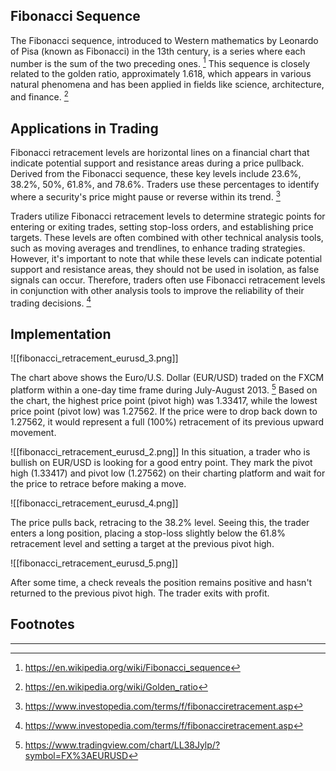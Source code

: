 
## Fibonacci Sequence

The Fibonacci sequence, introduced to Western mathematics by Leonardo of Pisa (known as Fibonacci) in the 13th century, is a series where each number is the sum of the two preceding ones. [^1] This sequence is closely related to the golden ratio, approximately 1.618, which appears in various natural phenomena and has been applied in fields like science, architecture, and finance. [^2]

## Applications in Trading

Fibonacci retracement levels are horizontal lines on a financial chart that indicate potential support and resistance areas during a price pullback. Derived from the Fibonacci sequence, these key levels include 23.6%, 38.2%, 50%, 61.8%, and 78.6%. Traders use these percentages to identify where a security's price might pause or reverse within its trend. [^3]

Traders utilize Fibonacci retracement levels to determine strategic points for entering or exiting trades, setting stop-loss orders, and establishing price targets. These levels are often combined with other technical analysis tools, such as moving averages and trendlines, to enhance trading strategies. However, it's important to note that while these levels can indicate potential support and resistance areas, they should not be used in isolation, as false signals can occur. Therefore, traders often use Fibonacci retracement levels in conjunction with other analysis tools to improve the reliability of their trading decisions. [^3]

## Implementation

![[fibonacci_retracement_eurusd_3.png]]

The chart above shows the Euro/U.S. Dollar (EUR/USD) traded on the FXCM platform within a one-day time frame during July-August 2013. [^4] Based on the chart, the highest price point (pivot high) was 1.33417, while the lowest price point (pivot low) was 1.27562. If the price were to drop back down to 1.27562, it would represent a full (100%) retracement of its previous upward movement.

![[fibonacci_retracement_eurusd_2.png]]
In this situation, a trader who is bullish on EUR/USD is looking for a good entry point. They mark the pivot high (1.33417) and pivot low (1.27562) on their charting platform and wait for the price to retrace before making a move.

![[fibonacci_retracement_eurusd_4.png]]

The price pulls back, retracing to the 38.2% level. Seeing this, the trader enters a long position, placing a stop-loss slightly below the 61.8% retracement level and setting a target at the previous pivot high.

![[fibonacci_retracement_eurusd_5.png]]

After some time, a check reveals the position remains positive and hasn't returned to the previous pivot high. The trader exits with profit.

## Footnotes
---

[^1]: https://en.wikipedia.org/wiki/Fibonacci_sequence

[^2]: https://en.wikipedia.org/wiki/Golden_ratio

[^3]: https://www.investopedia.com/terms/f/fibonacciretracement.asp

[^4]: https://www.tradingview.com/chart/LL38Jylp/?symbol=FX%3AEURUSD

